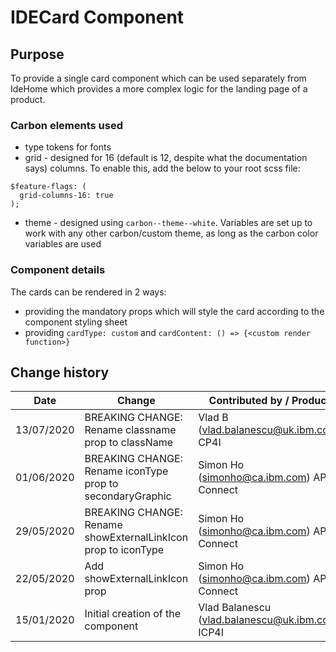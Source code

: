 # IDECard Component

## Purpose

To provide a single card component which can be used separately from IdeHome
which provides a more complex logic for the landing page of a product.

### Carbon elements used

- type tokens for fonts
- grid - designed for 16 (default is 12, despite what the documentation says)
  columns. To enable this, add the below to your root scss file:

```
$feature-flags: (
  grid-columns-16: true
);
```

- theme - designed using `carbon--theme--white`. Variables are set up to work
  with any other carbon/custom theme, as long as the carbon color variables are
  used

### Component details

The cards can be rendered in 2 ways:

- providing the mandatory props which will style the card according to the
  component styling sheet
- providing `cardType: custom` and
  `cardContent: () => {<custom render function>}`

## Change history

| Date       | Change                                                        | Contributed by / Product                         |
| ---------- | ------------------------------------------------------------- | ------------------------------------------------ |
| 13/07/2020 | BREAKING CHANGE: Rename classname prop to className           | Vlad B (vlad.balanescu@uk.ibm.com) CP4I          |
| 01/06/2020 | BREAKING CHANGE: Rename iconType prop to secondaryGraphic     | Simon Ho (simonho@ca.ibm.com) API Connect        |
| 29/05/2020 | BREAKING CHANGE: Rename showExternalLinkIcon prop to iconType | Simon Ho (simonho@ca.ibm.com) API Connect        |
| 22/05/2020 | Add showExternalLinkIcon prop                                 | Simon Ho (simonho@ca.ibm.com) API Connect        |
| 15/01/2020 | Initial creation of the component                             | Vlad Balanescu (vlad.balanescu@uk.ibm.com) ICP4I |
